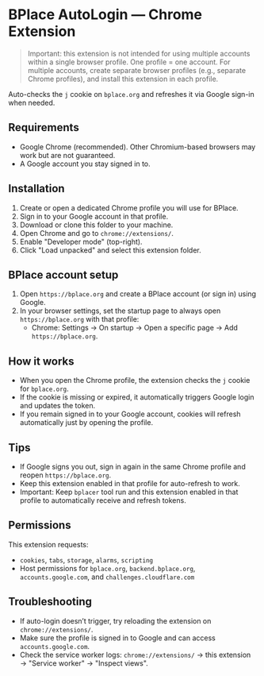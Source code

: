 # BPlace AutoLogin — Chrome Extension

> Important: this extension is not intended for using multiple accounts within a single browser profile. One profile = one account. For multiple accounts, create separate browser profiles (e.g., separate Chrome profiles), and install this extension in each profile.

Auto-checks the `j` cookie on `bplace.org` and refreshes it via Google sign-in when needed.

## Requirements
- Google Chrome (recommended). Other Chromium-based browsers may work but are not guaranteed.
- A Google account you stay signed in to.

## Installation
1. Create or open a dedicated Chrome profile you will use for BPlace.
2. Sign in to your Google account in that profile.
3. Download or clone this folder to your machine.
4. Open Chrome and go to `chrome://extensions/`.
5. Enable "Developer mode" (top-right).
6. Click "Load unpacked" and select this extension folder.

## BPlace account setup
1. Open `https://bplace.org` and create a BPlace account (or sign in) using Google.
2. In your browser settings, set the startup page to always open `https://bplace.org` with that profile:
   - Chrome: Settings → On startup → Open a specific page → Add `https://bplace.org`.

## How it works
- When you open the Chrome profile, the extension checks the `j` cookie for `bplace.org`.
- If the cookie is missing or expired, it automatically triggers Google login and updates the token.
- If you remain signed in to your Google account, cookies will refresh automatically just by opening the profile.

## Tips
- If Google signs you out, sign in again in the same Chrome profile and reopen `https://bplace.org`.
- Keep this extension enabled in that profile for auto-refresh to work.
- Important: Keep `bplacer` tool run and this extension enabled in that profile to automatically receive and refresh tokens.

## Permissions
This extension requests:
- `cookies`, `tabs`, `storage`, `alarms`, `scripting`
- Host permissions for `bplace.org`, `backend.bplace.org`, `accounts.google.com`, and `challenges.cloudflare.com`

## Troubleshooting
- If auto-login doesn’t trigger, try reloading the extension on `chrome://extensions/`.
- Make sure the profile is signed in to Google and can access `accounts.google.com`.
- Check the service worker logs: `chrome://extensions/` → this extension → "Service worker" → "Inspect views".
